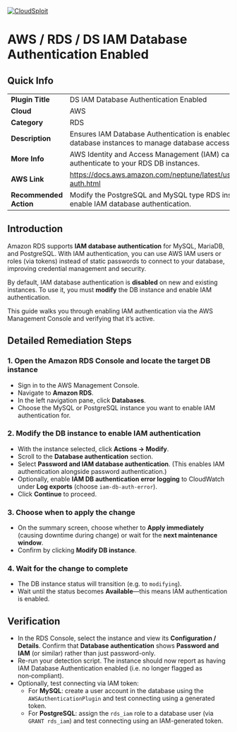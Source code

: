 [![CloudSploit](https://cloudsploit.com/img/logo-new-big-text-100.png "CloudSploit")](https://cloudsploit.com)

# AWS / RDS / DS IAM Database Authentication Enabled

## Quick Info

| | |
|-|-|
| **Plugin Title** | DS IAM Database Authentication Enabled |
| **Cloud** | AWS |
| **Category** | RDS |
| **Description** | Ensures IAM Database Authentication is enabled for RDS database instances to manage database access |
| **More Info** | AWS Identity and Access Management (IAM) can be used to authenticate to your RDS DB instances. |
| **AWS Link** | https://docs.aws.amazon.com/neptune/latest/userguide/iam-auth.html |
| **Recommended Action** | Modify the PostgreSQL and MySQL type RDS instances to enable IAM database authentication. |


## Introduction

Amazon RDS supports **IAM database authentication** for MySQL, MariaDB, and PostgreSQL. With IAM authentication, you can use AWS IAM users or roles (via tokens) instead of static passwords to connect to your database, improving credential management and security.

By default, IAM database authentication is **disabled** on new and existing instances. To use it, you must **modify** the DB instance and enable IAM authentication. 

This guide walks you through enabling IAM authentication via the AWS Management Console and verifying that it’s active.


## Detailed Remediation Steps

### 1. Open the Amazon RDS Console and locate the target DB instance  
- Sign in to the AWS Management Console.  
- Navigate to **Amazon RDS**.  
- In the left navigation pane, click **Databases**.  
- Choose the MySQL or PostgreSQL instance you want to enable IAM authentication for.

### 2. Modify the DB instance to enable IAM authentication  
- With the instance selected, click **Actions → Modify**.  
- Scroll to the **Database authentication** section.  
- Select **Password and IAM database authentication**. (This enables IAM authentication alongside password authentication.)
- Optionally, enable **IAM DB authentication error logging** to CloudWatch under **Log exports** (choose `iam-db-auth-error`).
- Click **Continue** to proceed.

### 3. Choose when to apply the change  
- On the summary screen, choose whether to **Apply immediately** (causing downtime during change) or wait for the **next maintenance window**.
- Confirm by clicking **Modify DB instance**.

### 4. Wait for the change to complete  
- The DB instance status will transition (e.g. to `modifying`).  
- Wait until the status becomes **Available**—this means IAM authentication is enabled.


## Verification

- In the RDS Console, select the instance and view its **Configuration / Details**. Confirm that **Database authentication** shows **Password and IAM** (or similar) rather than just password-only.  
- Re-run your detection script. The instance should now report as having IAM Database Authentication enabled (i.e. no longer flagged as non‑compliant).  
- Optionally, test connecting via IAM token:
  - For **MySQL**: create a user account in the database using the `AWSAuthenticationPlugin` and test connecting using a generated token. 
  - For **PostgreSQL**: assign the `rds_iam` role to a database user (via `GRANT rds_iam`) and test connecting using an IAM-generated token.
